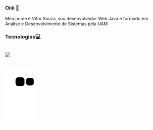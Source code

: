 ### Oiiii 👋

Meu nome é Vitor Souza, sou desenvolvedor Web Java e formado em Análise e Desenvolvimento de Sistemas pela UAM 

### Tecnologias💻

<div style="display: inline-block"><br>
    <img height="30" width+"40" src="https://cdn.jsdelivr.net/gh/devicons/devicon/icons/java/java-original-wordmark.svg" />
</div>

##
    
![Snake animation](https://github.com/vsouzx/vsouzx/blob/output/github-contribution-grid-snake.svg)

